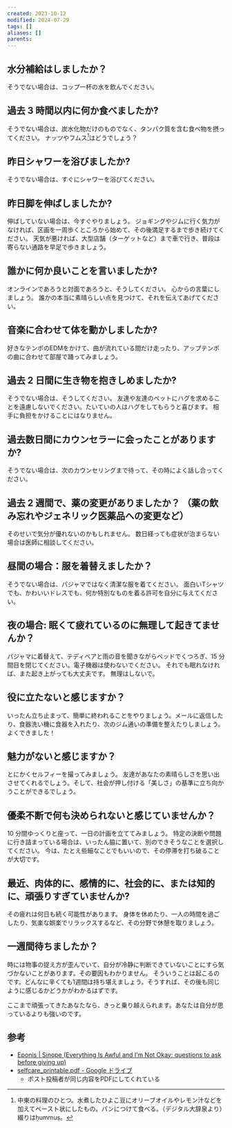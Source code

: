 ```yaml
---
created: 2023-10-12
modified: 2024-07-29
tags: []
aliases: []
parents: 
---
```

## 水分補給はしましたか？
そうでない場合は、コップ一杯の水を飲んでください。

## 過去 3 時間以内に何か食べましたか?
そうでない場合は、炭水化物だけのものでなく、タンパク質を含む食べ物を摂ってください。 ナッツやフムス[^フムスって何？]はどうでしょう？

[^フムスって何？]: 中東の料理のひとつ。水煮したひよこ豆にオリーブオイルやレモン汁などを加えてペースト状にしたもの。パンにつけて食べる。（デジタル大辞泉より）綴りはḥummuṣ。

## 昨日シャワーを浴びましたか?
そうでない場合は、すぐにシャワーを浴びてください。

## 昨日脚を伸ばしましたか?
伸ばしていない場合は、今すぐやりましょう。 ジョギングやジムに行く気力がなければ、区画を一周歩くところから始めて、その後満足するまで歩き続けてください。 天気が悪ければ、大型店舗（ターゲットなど）まで車で行き、普段は寄らない通路を早足で歩きましょう。

## 誰かに何か良いことを言いましたか?
オンラインであろうと対面であろうと、そうしてください。 心からの言葉にしましょう。 誰かの本当に素晴らしい点を見つけて、それを伝えてあげてください。

## 音楽に合わせて体を動かしましたか?
好きなテンポのEDMをかけて、曲が流れている間だけ走ったり、アップテンポの曲に合わせて部屋で踊ってみましょう。
 
## 過去 2 日間に生き物を抱きしめましたか?
そうでない場合は、そうしてください。 友達や友達のペットにハグを求めることを遠慮しないでください。たいていの人はハグをしてもらうと喜びます。 相手に負担をかけることにはなりません。

## 過去数日間にカウンセラーに会ったことがありますか?
そうでない場合は、次のカウンセリングまで待って、その時によく話し合ってください。

## 過去 2 週間で、薬の変更がありましたか？ （薬の飲み忘れやジェネリック医薬品への変更など）
そのせいで気分が優れないのかもしれません。 数日経っても症状が治まらない場合は医師に相談してください。

## 昼間の場合：服を着替えましたか？
そうでない場合は、パジャマではなく清潔な服を着てください。 面白いTシャツでも、かわいいドレスでも、何か特別なものを着る許可を自分に与えてください。

## 夜の場合: 眠くて疲れているのに無理して起きてませんか？
パジャマに着替えて、テディベアと雨の音を聞きながらベッドでくつろぎ、15 分間目を閉じてください。電子機器は使わないでください。 それでも眠れなければ、また起き上がっても大丈夫です。 無理はしないで。

## 役に立たないと感じますか？
いったん立ち止まって、簡単に終われることをやりましょう。メールに返信したり、食器洗い機に食器を入れたり、次のジム通いの準備を整えたりしましょう。 よくできました！

## 魅力がないと感じますか？
とにかくセルフィーを撮ってみましょう。 友達があなたの素晴らしさを思い出させてくれるでしょう。そして、社会が押し付ける「美しさ」の基準に立ち向かうことができるでしょう。

## 優柔不断で何も決められないと感じていませんか？
10 分間ゆっくりと座って、一日の計画を立ててみましょう。 特定の決断や問題に行き詰まっている場合は、いったん脇に置いて、別のできそうなことを選択してください。 今は、たとえ些細なことでもいいので、その停滞を打ち破ることが大切です。

## 最近、肉体的に、感情的に、社会的に、または知的に、頑張りすぎていませんか?
その疲れは何日も続く可能性があります。 身体を休めたり、一人の時間を過ごしたり、気楽な娯楽でリラックスするなど、その分野で休憩を取りましょう。

## 一週間待ちましたか？
時には物事の捉え方が歪んでいて、自分が冷静に判断できていないことにすら気づかないことがあります。その要因もわかりません。 そういうことは起こるのです。どんなに辛くても1週間は持ち堪えましょう。そうすれば、その後も同じように感じるかどうかがわかるはずです。

ここまで頑張ってきたあなたなら、きっと乗り越えられます。あなたは自分が思っているよりも強いのです。

## 参考
- [Eponis | Sinope (Everything Is Awful and I’m Not Okay: questions to ask before giving up)](https://eponis.tumblr.com/post/113798088670/everything-is-awful-and-im-not-okay-questions-to)
- [selfcare\_printable.pdf - Google ドライブ](https://drive.google.com/file/d/0B6A2F5ky9SELU0Zfd05YMEpyNUk/view?resourcekey=0-5vb6hV4tTpvuppnMw76vmg)
	- ポスト投稿者が同じ内容をPDFにしてくれている